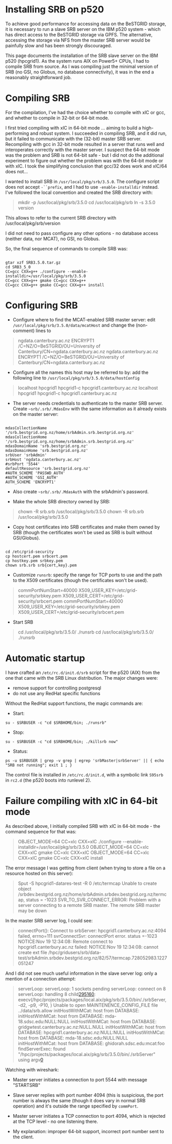 # Installing SRB on p520

To achieve good performance for accessing data on the BeSTGRID storage, it is necessary to run a slave SRB server on the IBM p520 system - which has direct access to the BeSTGRID storage via GPFS.  The alternative, accessing the storage via NFS from the master SRB server would be painfully slow and has been strongly discouraged.

This page documents the installation of the SRB slave server on the IBM p520 (hpcgrid1).  As the system runs AIX on Power5+ CPUs, I had to compile SRB from source.  As I was compiling just the minimal version of SRB (no GSI, no Globus, no database connectivity), it was in the end a reasonably straightforward job.

# Compiling SRB

For the compilation, I've had the choice whether to compile with xlC or gcc, and whether to compile in 32-bit or 64-bit mode.

I first tried compiling with xlC in 64-bit mode ... aiming to build a high-performing and robust system.  I succeeded in compiling SRB, and it did run, but it failed to communicate with the (32-bit) master SRB server.  Recompiling with gcc in 32-bit mode resulted in a server that runs well and interoperates correctly with the master server.  I suspect the 64-bit mode was the problem and SRB is not 64-bit safe - but I did not do the additional experiment to figure out whether the problem was with the 64-bit mode or with xlC.  I took the simplifying conclusion that gcc/32 does work and xlC/64 does not...

I wanted to install SRB in `/usr/local/pkg/srb/3.5.0`.  The configure script does not accept `-``prefix`, and I had to use `-enable-installdir` instead.  I've followed the local convention and created the SRB directory with:

>  mkdir -p /usr/local/pkg/srb/3.5.0
>  cd /usr/local/pkg/srb
>  ln -s 3.5.0 version

This allows to refer to the current SRB directory with /usr/local/pkg/srb/version

I did not need to pass configure any other options - no database access (neither data, nor MCAT), no GSI, no Globus.

So, the final sequence of commands to compile SRB was:

``` 

gtar xzf SRB3.5.0.tar.gz
cd SRB3_5_0
CC=gcc CXX=g++ ./configure --enable-installdir=/usr/local/pkg/srb/3.5.0
CC=gcc CXX=g++ gmake CC=gcc CXX=g++
CC=gcc CXX=g++ gmake CC=gcc CXX=g++ install

```

# Configuring SRB

- Configure where to find the MCAT-enabled SRB master server: edit `/usr/local/pkg/srb/3.5.0/data/mcatHost` and change the (non-comment) lines to


>  ngdata.canterbury.ac.nz
>  ENCRYPT1
>  /C=NZ/O=BeSTGRID/OU=University of Canterbury/CN=ngdata.canterbury.ac.nz
>  ngdata.canterbury.ac.nz
>  ENCRYPT1
>  /C=NZ/O=BeSTGRID/OU=University of Canterbury/CN=ngdata.canterbury.ac.nz

- Configure all the names this host may be referred to by: add the following line to `/usr/local/pkg/srb/3.5.0/data/hostConfig`


>  localhost hpcgrid1 hpcgrid1-c hpcgrid1.canterbury.ac.nz
>  localhost hpcgrid1 hpcgrid1-c hpcgrid1.canterbury.ac.nz

- The server needs credentials to authenticate to the master SRB server.  Create `~srb/.srb/.MdasEnv` with the same information as it already exists on the master server:

``` 

mdasCollectionName '/srb.bestgrid.org.nz/home/srbAdmin.srb.bestgrid.org.nz'
mdasCollectionHome '/srb.bestgrid.org.nz/home/srbAdmin.srb.bestgrid.org.nz'
mdasDomainName 'srb.bestgrid.org.nz'
mdasDomainHome 'srb.bestgrid.org.nz'
srbUser 'srbAdmin'
srbHost 'ngdata.canterbury.ac.nz'
#srbPort '5544'
defaultResource 'srb.bestgrid.org.nz'
#AUTH_SCHEME 'PASSWD_AUTH'
#AUTH_SCHEME 'GSI_AUTH'
AUTH_SCHEME 'ENCRYPT1'

```
- Also create `~srb/.srb/.MdasAuth` with the srbAdmin's password.

- Make the whole SRB directory owned by SRB:


>  chown -R srb.srb /usr/local/pkg/srb/3.5.0
>  chown -R srb.srb /usr/local/pkg/srb/3.5.0

- Copy host certificates into SRB certificates and make them owned by SRB (though the certificates won't be used as SRB is built without GSI/Globus).

``` 

cd /etc/grid-security
cp hostcert.pem srbcert.pem
cp hostkey.pem srbkey.pem
chown srb.srb srb{cert,key}.pem

```
- Customize `runsrb`: specify the range for TCP ports to use and the path to the X509 certificates (though the certificates won't be used).


>  commPortNumStart=40000
>  X509_USER_KEY=/etc/grid-security/srbkey.pem
>  X509_USER_CERT=/etc/grid-security/srbcert.pem
>  commPortNumStart=40000
>  X509_USER_KEY=/etc/grid-security/srbkey.pem
>  X509_USER_CERT=/etc/grid-security/srbcert.pem

- Start SRB


>  cd /usr/local/pkg/srb/3.5.0/
>  ./runsrb 
>  cd /usr/local/pkg/srb/3.5.0/
>  ./runsrb 

# Automatic startup

I have crafted an `/etc/rc.d/init.d/srb` script for the p520 (AIX) from the one that came with the SRB Linux distribution.  The major changes were:

- remove support for controlling postgresql
- do not use any RedHat specific functions

Without the RedHat support functions, the magic commands are:

- Start: 

``` 
su - $SRBUSER -c "cd $SRBHOME/bin; ./runsrb"
```
- Stop: 

``` 
su - $SRBUSER -c "cd $SRBHOME/bin; ./killsrb now"
```
- Status: 

``` 
ps -u $SRBUSER | grep -v grep | egrep 'srbMaster|srbServer' || { echo "SRB not running"; exit 1 ; }
```

The control file is installed in `/etc/rc.d/init.d`, with a symbolic link `S95srb` in `rc2.d` (the p520 boots into runlevel 2).

# Failure compiling with xlC in 64-bit mode

As described above, I initially compiled SRB with xlC in 64-bit mode - the command sequence for that was:

>  OBJECT_MODE=64 CC=xlc CXX=xlC ./configure --enable-installdir=/usr/local/pkg/srb/3.5.0
>  OBJECT_MODE=64 CC=xlc CXX=xlC gmake CC=xlc CXX=xlC 
>  OBJECT_MODE=64 CC=xlc CXX=xlC gmake CC=xlc CXX=xlC install

The error message I was getting from client (when trying to store a file on a resource hosted on this server):

>  Sput -S hpcgrid1-datares-test -R 0 /etc/termcap 
>  Unable to create object /srbdev.bestgrid.org.nz/home/srbAdmin.srbdev.bestgrid.org.nz/termcap, status = -1023
>  SVR_TO_SVR_CONNECT_ERROR: Problem with a server connecting to a remote SRB master. The remote SRB master may be down

In the master SRB server log, I could see:

>  connectPort(): Connect to srbServer: hpcgrid1.canterbury.ac.nz:4094 failed, errno=111
>  svrConnectSvr: connectPort error. status =-1023
>  NOTICE:Nov 19 12:34:08: Remote connect to hpcgrid1.canterbury.ac.nz failed: 
>  NOTICE:Nov 19 12:34:08: cannot create ext file /hpc/gridusers/srb/data-test/srbAdmin.srbdev.bestgrid.org.nz/82/57/termcap.728052983.1227051247

And I did not see much useful information in the slave server log: only a mention of a connection attempt:

>  serverLoop: serverLoop: 1 sockets pending
>  serverLoop: connect on 8
>  serverLoop:             handling 8
>  child[295160](https://reannz.atlassian.net/wiki/pages/createpage.action?spaceKey=BeSTGRID&title=295160&linkCreation=true&fromPageId=3818228815): execv(/hpc/projects/packages/local.aix/pkg/srb/3.5.0/bin/./srbServer, -d2, -p9, -P10, )
>  Unable to open MAINTENENCE_CONFIG_FILE file ../data/srb.allow
>  initHostWithMCat: host from DATABASE: 
>  initHostWithMCat: host from DATABASE: mda-18.sdsc.edu:NULL:NULL
>  initHostWithMCat: host from DATABASE: gridgwtest.canterbury.ac.nz:NULL.NULL
>  initHostWithMCat: host from DATABASE: hpcgrid1.canterbury.ac.nz:NULL:NULL
>  initHostWithMCat: host from DATABASE: mda-18.sdsc.edu:NULL:NULL
>  initHostWithMCat: host from DATABASE: ghidorah.sdsc.edu:mcat:foo
>  findServerExec: found "/hpc/projects/packages/local.aix/pkg/srb/3.5.0/bin/./srbServer" using argv[0](https://reannz.atlassian.net/wiki/pages/createpage.action?spaceKey=BeSTGRID&title=0&linkCreation=true&fromPageId=3818228815)

Watching with wireshark: 

- Master server initiates a connection to port 5544 with message "STARTSRB"
- Slave server replies with port number 4094 (this is suspicious, the port number is always the same (though it does vary in normal SRB operation) and it's outside the range specified by `commPort`.
- Master server initiates a TCP connection to port 4094, which is rejected at the TCP level - no one listening there.

- My explanation: improper 64-bit support, incorrect port number sent to the client.
